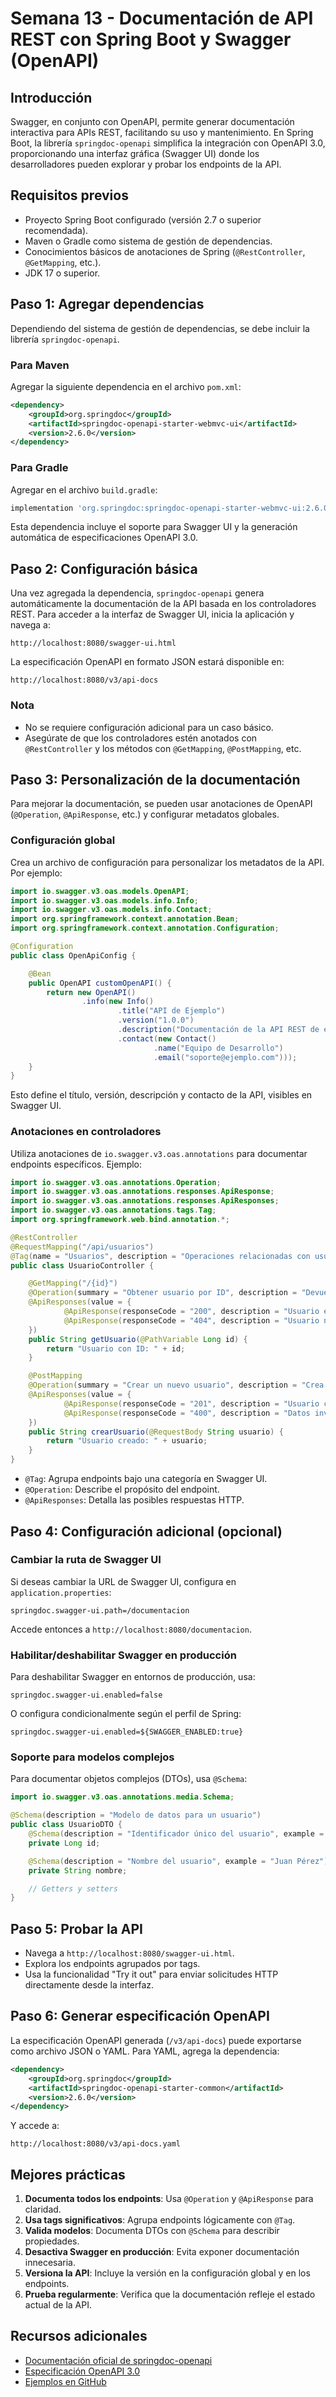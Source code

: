 #  Semana 13 - Documentación de API REST con Spring Boot y Swagger (OpenAPI)

## Introducción
Swagger, en conjunto con OpenAPI, permite generar documentación interactiva para APIs REST, facilitando su uso y mantenimiento. En Spring Boot, la librería `springdoc-openapi` simplifica la integración con OpenAPI 3.0, proporcionando una interfaz gráfica (Swagger UI) donde los desarrolladores pueden explorar y probar los endpoints de la API.

## Requisitos previos
- Proyecto Spring Boot configurado (versión 2.7 o superior recomendada).
- Maven o Gradle como sistema de gestión de dependencias.
- Conocimientos básicos de anotaciones de Spring (`@RestController`, `@GetMapping`, etc.).
- JDK 17 o superior.

## Paso 1: Agregar dependencias
Dependiendo del sistema de gestión de dependencias, se debe incluir la librería `springdoc-openapi`.

### Para Maven
Agregar la siguiente dependencia en el archivo `pom.xml`:

```xml
<dependency>
    <groupId>org.springdoc</groupId>
    <artifactId>springdoc-openapi-starter-webmvc-ui</artifactId>
    <version>2.6.0</version>
</dependency>
```

### Para Gradle
Agregar en el archivo `build.gradle`:

```groovy
implementation 'org.springdoc:springdoc-openapi-starter-webmvc-ui:2.6.0'
```

Esta dependencia incluye el soporte para Swagger UI y la generación automática de especificaciones OpenAPI 3.0.

## Paso 2: Configuración básica
Una vez agregada la dependencia, `springdoc-openapi` genera automáticamente la documentación de la API basada en los controladores REST. Para acceder a la interfaz de Swagger UI, inicia la aplicación y navega a:

```
http://localhost:8080/swagger-ui.html
```

La especificación OpenAPI en formato JSON estará disponible en:

```
http://localhost:8080/v3/api-docs
```

### Nota
- No se requiere configuración adicional para un caso básico.
- Asegúrate de que los controladores estén anotados con `@RestController` y los métodos con `@GetMapping`, `@PostMapping`, etc.

## Paso 3: Personalización de la documentación
Para mejorar la documentación, se pueden usar anotaciones de OpenAPI (`@Operation`, `@ApiResponse`, etc.) y configurar metadatos globales.

### Configuración global
Crea un archivo de configuración para personalizar los metadatos de la API. Por ejemplo:

```java
import io.swagger.v3.oas.models.OpenAPI;
import io.swagger.v3.oas.models.info.Info;
import io.swagger.v3.oas.models.info.Contact;
import org.springframework.context.annotation.Bean;
import org.springframework.context.annotation.Configuration;

@Configuration
public class OpenApiConfig {

    @Bean
    public OpenAPI customOpenAPI() {
        return new OpenAPI()
                .info(new Info()
                        .title("API de Ejemplo")
                        .version("1.0.0")
                        .description("Documentación de la API REST de ejemplo con Spring Boot")
                        .contact(new Contact()
                                .name("Equipo de Desarrollo")
                                .email("soporte@ejemplo.com")));
    }
}
```

Esto define el título, versión, descripción y contacto de la API, visibles en Swagger UI.

### Anotaciones en controladores
Utiliza anotaciones de `io.swagger.v3.oas.annotations` para documentar endpoints específicos. Ejemplo:

```java
import io.swagger.v3.oas.annotations.Operation;
import io.swagger.v3.oas.annotations.responses.ApiResponse;
import io.swagger.v3.oas.annotations.responses.ApiResponses;
import io.swagger.v3.oas.annotations.tags.Tag;
import org.springframework.web.bind.annotation.*;

@RestController
@RequestMapping("/api/usuarios")
@Tag(name = "Usuarios", description = "Operaciones relacionadas con usuarios")
public class UsuarioController {

    @GetMapping("/{id}")
    @Operation(summary = "Obtener usuario por ID", description = "Devuelve los detalles de un usuario según su ID")
    @ApiResponses(value = {
            @ApiResponse(responseCode = "200", description = "Usuario encontrado"),
            @ApiResponse(responseCode = "404", description = "Usuario no encontrado")
    })
    public String getUsuario(@PathVariable Long id) {
        return "Usuario con ID: " + id;
    }

    @PostMapping
    @Operation(summary = "Crear un nuevo usuario", description = "Crea un nuevo usuario en el sistema")
    @ApiResponses(value = {
            @ApiResponse(responseCode = "201", description = "Usuario creado con éxito"),
            @ApiResponse(responseCode = "400", description = "Datos inválidos")
    })
    public String crearUsuario(@RequestBody String usuario) {
        return "Usuario creado: " + usuario;
    }
}
```

- `@Tag`: Agrupa endpoints bajo una categoría en Swagger UI.
- `@Operation`: Describe el propósito del endpoint.
- `@ApiResponses`: Detalla las posibles respuestas HTTP.

## Paso 4: Configuración adicional (opcional)
### Cambiar la ruta de Swagger UI
Si deseas cambiar la URL de Swagger UI, configura en `application.properties`:

```properties
springdoc.swagger-ui.path=/documentacion
```

Accede entonces a `http://localhost:8080/documentacion`.

### Habilitar/deshabilitar Swagger en producción
Para deshabilitar Swagger en entornos de producción, usa:

```properties
springdoc.swagger-ui.enabled=false
```

O configura condicionalmente según el perfil de Spring:

```properties
springdoc.swagger-ui.enabled=${SWAGGER_ENABLED:true}
```

### Soporte para modelos complejos
Para documentar objetos complejos (DTOs), usa `@Schema`:

```java
import io.swagger.v3.oas.annotations.media.Schema;

@Schema(description = "Modelo de datos para un usuario")
public class UsuarioDTO {
    @Schema(description = "Identificador único del usuario", example = "1")
    private Long id;

    @Schema(description = "Nombre del usuario", example = "Juan Pérez")
    private String nombre;

    // Getters y setters
}
```

## Paso 5: Probar la API
- Navega a `http://localhost:8080/swagger-ui.html`.
- Explora los endpoints agrupados por tags.
- Usa la funcionalidad "Try it out" para enviar solicitudes HTTP directamente desde la interfaz.

## Paso 6: Generar especificación OpenAPI
La especificación OpenAPI generada (`/v3/api-docs`) puede exportarse como archivo JSON o YAML. Para YAML, agrega la dependencia:

```xml
<dependency>
    <groupId>org.springdoc</groupId>
    <artifactId>springdoc-openapi-starter-common</artifactId>
    <version>2.6.0</version>
</dependency>
```

Y accede a:

```
http://localhost:8080/v3/api-docs.yaml
```

## Mejores prácticas
1. **Documenta todos los endpoints**: Usa `@Operation` y `@ApiResponse` para claridad.
2. **Usa tags significativos**: Agrupa endpoints lógicamente con `@Tag`.
3. **Valida modelos**: Documenta DTOs con `@Schema` para describir propiedades.
4. **Desactiva Swagger en producción**: Evita exponer documentación innecesaria.
5. **Versiona la API**: Incluye la versión en la configuración global y en los endpoints.
6. **Prueba regularmente**: Verifica que la documentación refleje el estado actual de la API.


## Recursos adicionales
- [Documentación oficial de springdoc-openapi](https://springdoc.org/)
- [Especificación OpenAPI 3.0](https://swagger.io/specification/)
- [Ejemplos en GitHub](https://github.com/springdoc/springdoc-openapi-demos)

